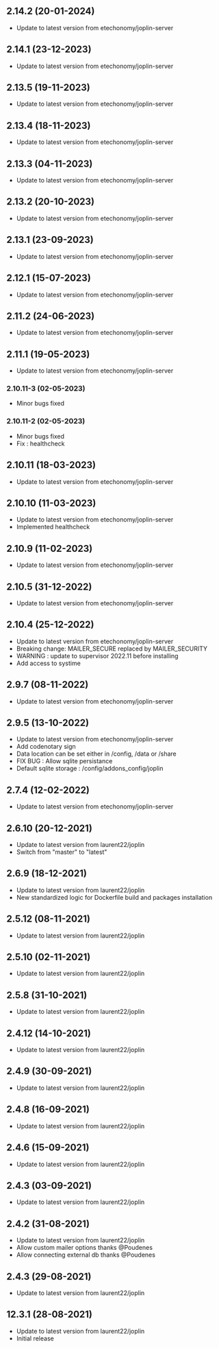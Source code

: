 
## 2.14.2 (20-01-2024)
- Update to latest version from etechonomy/joplin-server

## 2.14.1 (23-12-2023)
- Update to latest version from etechonomy/joplin-server

## 2.13.5 (19-11-2023)
- Update to latest version from etechonomy/joplin-server

## 2.13.4 (18-11-2023)
- Update to latest version from etechonomy/joplin-server

## 2.13.3 (04-11-2023)
- Update to latest version from etechonomy/joplin-server

## 2.13.2 (20-10-2023)
- Update to latest version from etechonomy/joplin-server

## 2.13.1 (23-09-2023)
- Update to latest version from etechonomy/joplin-server

## 2.12.1 (15-07-2023)
- Update to latest version from etechonomy/joplin-server

## 2.11.2 (24-06-2023)
- Update to latest version from etechonomy/joplin-server

## 2.11.1 (19-05-2023)
- Update to latest version from etechonomy/joplin-server
### 2.10.11-3 (02-05-2023)
- Minor bugs fixed
### 2.10.11-2 (02-05-2023)
- Minor bugs fixed
- Fix : healthcheck

## 2.10.11 (18-03-2023)

- Update to latest version from etechonomy/joplin-server

## 2.10.10 (11-03-2023)

- Update to latest version from etechonomy/joplin-server
- Implemented healthcheck

## 2.10.9 (11-02-2023)

- Update to latest version from etechonomy/joplin-server

## 2.10.5 (31-12-2022)

- Update to latest version from etechonomy/joplin-server

## 2.10.4 (25-12-2022)

- Update to latest version from etechonomy/joplin-server
- Breaking change: MAILER_SECURE replaced by MAILER_SECURITY
- WARNING : update to supervisor 2022.11 before installing
- Add access to systime

## 2.9.7 (08-11-2022)

- Update to latest version from etechonomy/joplin-server

## 2.9.5 (13-10-2022)

- Update to latest version from etechonomy/joplin-server
- Add codenotary sign
- Data location can be set either in /config, /data or /share
- FIX BUG : Allow sqlite persistance
- Default sqlite storage : /config/addons_config/joplin

## 2.7.4 (12-02-2022)

- Update to latest version from etechonomy/joplin-server

## 2.6.10 (20-12-2021)

- Update to latest version from laurent22/joplin
- Switch from "master" to "latest"

## 2.6.9 (18-12-2021)

- Update to latest version from laurent22/joplin
- New standardized logic for Dockerfile build and packages installation

## 2.5.12 (08-11-2021)

- Update to latest version from laurent22/joplin

## 2.5.10 (02-11-2021)

- Update to latest version from laurent22/joplin

## 2.5.8 (31-10-2021)

- Update to latest version from laurent22/joplin

## 2.4.12 (14-10-2021)

- Update to latest version from laurent22/joplin

## 2.4.9 (30-09-2021)

- Update to latest version from laurent22/joplin

## 2.4.8 (16-09-2021)

- Update to latest version from laurent22/joplin

## 2.4.6 (15-09-2021)

- Update to latest version from laurent22/joplin

## 2.4.3 (03-09-2021)

- Update to latest version from laurent22/joplin

## 2.4.2 (31-08-2021)

- Update to latest version from laurent22/joplin
- Allow custom mailer options thanks @Poudenes
- Allow connecting external db thanks @Poudenes

## 2.4.3 (29-08-2021)

- Update to latest version from laurent22/joplin

## 12.3.1 (28-08-2021)

- Update to latest version from laurent22/joplin
- Initial release
